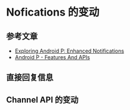 # Nofications 的变动

## 参考文章

- [Exploring Android P: Enhanced Notifications](https://medium.com/google-developer-experts/exploring-android-p-enhanced-notifications-a9adb8d78387)
- [Android P - Features And APIs](https://developer.android.com/about/versions/pie/android-9.0)

## 直接回复信息

## Channel API 的变动